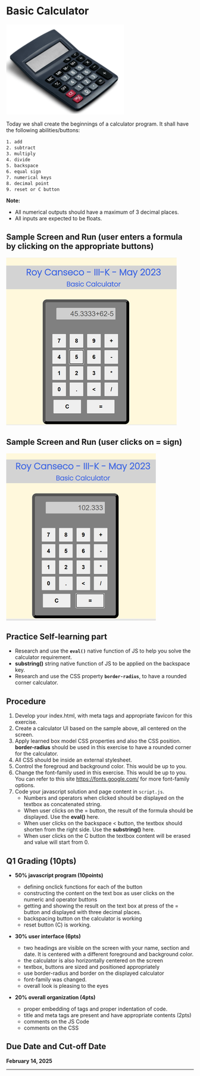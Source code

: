 # Basic Calculator

![](images/banner.png)

Today we shall create the beginnings of a calculator program. It shall have the following abilities/buttons:

    1. add
    2. subtract
    3. multiply
    4. divide
    5. backspace
    6. equal sign
    7. numerical keys
    8. decimal point
    9. reset or C button

**Note:** 

* All numerical outputs should have a maximum of 3 decimal places.
* All inputs are expected to be floats.

## Sample Screen and Run (user enters a formula by clicking on the appropriate buttons)

![](images/calculator1.png)

## Sample Screen and Run (user clicks on = sign)

![](images/calculator2.png)

## Practice Self-learning part
 - Research and use the **`eval()`** native function of JS to help you solve the calculator requirement.
 - **substring()** string native function of JS to be applied on the backspace key.
 - Research and use the CSS property **`border-radius`**, to have a rounded corner calculator.

## Procedure
1. Develop your index.html, with meta tags and appropriate favicon for this exercise.
2. Create a calculator UI based on the sample above, all centered on the screen.
3. Apply learned box model CSS properties and also the CSS position. **border-radius** should be used in this exercise to have a rounded corner for the calculator.
4. All CSS should be inside an external stylesheet.
5. Control the foregroud and background color.  This would be up to you.
6. Change the font-family used in this exercise. This would be up to you.  You can refer to this site https://fonts.google.com/ for more font-family options.
7. Code your javascript solution and page content in `script.js`.
    - Numbers and operators when clicked should be displayed on the textbox as concatenated string.
    - When user clicks on the = button, the result of the formula should be displayed. Use the **eval()** here.
    - When user clicks on the backspace < button, the textbox should shorten from the right side. Use the **substring()** here.
    - When user clicks on the C button the textbox content will be erased and value will start from 0.
 
## Q1 Grading (10pts)
 - **50% javascript program (10points)**
   - defining onclick functions for each of the button
   - constructing the content on the text box as user clicks on the numeric and operator buttons
   - getting and showing the result on the text box at press of the = button and displayed with three decimal places.
   - backspacing button on the calculator is working
   - reset button (C) is working.
     
 - **30% user interface (6pts)**
   - two headings are visible on the screen with your name, section and date.  It is centered with a different foreground and background color.
   - the calculator is also horizontally centered on the screen
   - textbox, buttons are sized and positioned appropriately
   - use border-radius and border on the displayed calculator
   - font-family was changed.
   - overall look is pleasing to the eyes
     
 - **20% overall organization (4pts)**
   - proper embedding of tags and proper indentation of code.
   - title and meta tags are present and have appropriate contents (2pts)
   - comments on the JS Code
   - comments on the CSS


## Due Date and Cut-off Date
**February 14, 2025**

---
